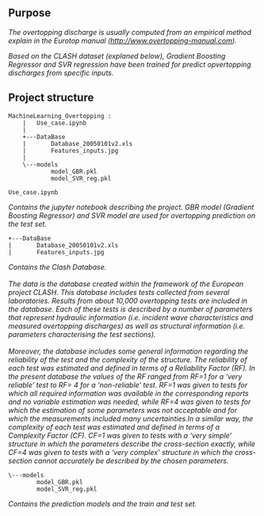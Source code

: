 ## Purpose

<i>The overtopping discharge is usually computed from an empirical method explain in the Eurotop manual (http://www.overtopping-manual.com).
  
Based on the CLASH dataset (explaned below), Gradient Boosting Regressor and SVR regression have been trained for predict opvertopping discharges from specific inputs.</i>

## Project structure
```
MachineLearning_Overtopping :
    |   Use_case.ipynb
    |
    +---DataBase
    |       Database_20050101v2.xls
    |       Features_inputs.jpg
    |
    \---models
            model_GBR.pkl
            model_SVR_reg.pkl
```
```
Use_case.ipynb
```
<i>Contains the jupyter notebook describing the project. GBR model (Gradient Boosting Regressor) and SVR model are used for overtopping prediction on the test set.</i>
````
+---DataBase
|       Database_20050101v2.xls
|       Features_inputs.jpg
````
<i>Contains the Clash Database.<br/><br/> 
The data is the database created within the framework of
the European project CLASH. This database includes tests
collected from several laboratories. Results from about 10,000 overtopping tests are included in
the database. Each of these tests is described by a number of
parameters that represent hydraulic information (i.e. incident
wave characteristics and measured overtopping discharges) as
well as structural information (i.e. parameters characterising the test sections).<br/><br/> 
Moreover, the database includes some general
information regarding the reliability of the test and the
complexity of the structure. The reliability of each test was
estimated and defined in terms of a Reliability Factor (RF). In
the present database the values of the RF ranged from RF=1 for
a ‘very reliable’ test to RF= 4 for a ‘non-reliable’ test. RF=1
was given to tests for which all required information was
available in the corresponding reports and no variable
estimation was needed, while RF=4 was given to tests for
which the estimation of some parameters was not acceptable
and for which the measurements included many uncertainties.In a similar way, the complexity of each test was estimated and
defined in terms of a Complexity Factor (CF). CF=1 was given
to tests with a ‘very simple’ structure in which the parameters
describe the cross-section exactly, while CF=4 was given to
tests with a ‘very complex’ structure in which the cross-section
cannot accurately be described by the chosen parameters.</i>

```  
\---models
        model_GBR.pkl
        model_SVR_reg.pkl
 ``` 
<i>Contains the prediction models and the train and test set. </i>
